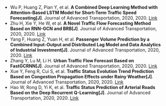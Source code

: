 * Wu P, Huang Z, Pian Y, et al. <b>A Combined Deep Learning Method with Attention-Based LSTM Model for Short-Term Traffic Speed Forecasting[J]</b>. Journal of Advanced Transportation, 2020, 2020. [Link](https://www.hindawi.com/journals/jat/2020/8863724/)
* Zhu H, Xie Y, He W, et al. <b>A Novel Traffic Flow Forecasting Method Based on RNN-GCN and BRB[J]</b>. Journal of Advanced Transportation, 2020, 2020. [Link](https://www.hindawi.com/journals/jat/2020/7586154/)
* Yang F, Huang Z, Yuan H, et al. <b>Passenger Volume Prediction by a Combined Input-Output and Distributed Lag Model and Data Analytics of Industrial Investment[J]</b>. Journal of Advanced Transportation, 2020, 2020. [Link](https://www.hindawi.com/journals/jat/2020/6675042/)
* Zhang Y, Lu M, Li H. <b>Urban Traffic Flow Forecast Based on FastGCRNN[J]</b>. Journal of Advanced Transportation, 2020, 2020. [Link](https://www.hindawi.com/journals/jat/2020/8859538/)
* Xue Y, Feng R, Cui S, et al. <b>Traffic Status Evolution Trend Prediction Based on Congestion Propagation Effects under Rainy Weather[J]</b>. Journal of Advanced Transportation, 2020, 2020. [Link](https://www.hindawi.com/journals/jat/2020/8850123/)
* Hao W, Rong D, Yi K, et al. <b>Traffic Status Prediction of Arterial Roads Based on the Deep Recurrent Q-Learning[J]</b>. Journal of Advanced Transportation, 2020, 2020. [Link](https://www.hindawi.com/journals/jat/2020/8831521/)